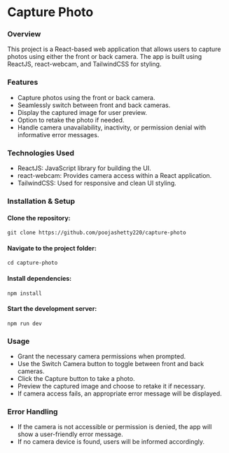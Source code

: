 # Capture Photo

### Overview

This project is a React-based web application that allows users to capture photos using either the front or back camera. The app is built using ReactJS, react-webcam, and TailwindCSS for styling.

### Features

* Capture photos using the front or back camera.
* Seamlessly switch between front and back cameras.
* Display the captured image for user preview.
* Option to retake the photo if needed.
* Handle camera unavailability, inactivity, or permission denial with informative error messages.

### Technologies Used

* ReactJS: JavaScript library for building the UI.
* react-webcam: Provides camera access within a React application.
* TailwindCSS: Used for responsive and clean UI styling.

### Installation & Setup

#### Clone the repository:
```git clone https://github.com/poojashetty220/capture-photo```

#### Navigate to the project folder:
```cd capture-photo```

#### Install dependencies:

```npm install```

#### Start the development server:

```npm run dev```

### Usage

* Grant the necessary camera permissions when prompted.
* Use the Switch Camera button to toggle between front and back cameras.
* Click the Capture button to take a photo.
* Preview the captured image and choose to retake it if necessary.
* If camera access fails, an appropriate error message will be displayed.

### Error Handling
* If the camera is not accessible or permission is denied, the app will show a user-friendly error message.
* If no camera device is found, users will be informed accordingly.
